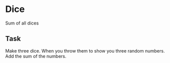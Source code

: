 # Dice
Sum of all dices


## Task

Make three dice.
When you throw them to show you three random numbers.
Аdd the sum of the numbers.
